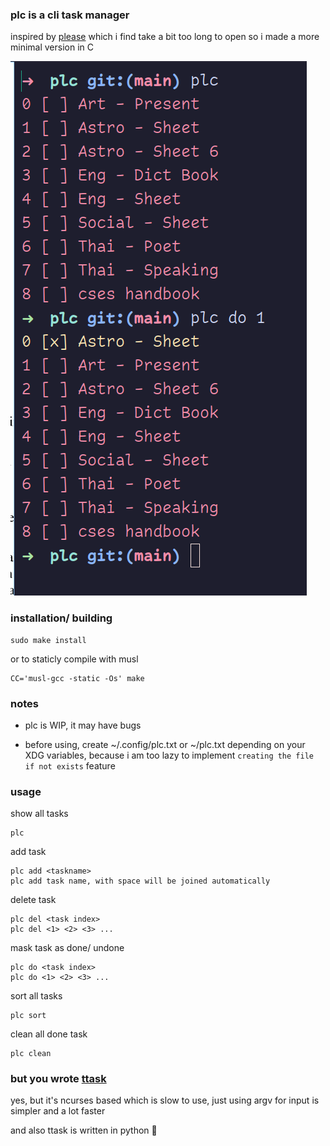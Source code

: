 ### plc is a cli task manager

inspired by [please](https://github.com/NayamAmarshe/please)
which i find take a bit too long to open
so i made a more minimal version in C

![scrshot](pics/scrshot.png)

### installation/ building

    sudo make install

or to staticly compile with musl

    CC='musl-gcc -static -Os' make

### notes

- plc is WIP, it may have bugs

- before using, create ~/.config/plc.txt or ~/plc.txt depending on your XDG variables, because i am too lazy to implement `creating the file if not exists` feature

### usage

show all tasks

    plc

add task

    plc add <taskname>
    plc add task name, with space will be joined automatically

delete task

    plc del <task index>
    plc del <1> <2> <3> ...

mask task as done/ undone

    plc do <task index>
    plc do <1> <2> <3> ...

sort all tasks

    plc sort

clean all done task

    plc clean

### but you wrote [ttask](https://github.com/sleepntsheep/ttask) 

yes, but it's ncurses based which is slow to use, just using argv for input is simpler and a lot faster

and also ttask is written in python 🤮
